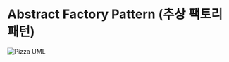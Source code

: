 # Abstract Factory Pattern (추상 팩토리 패턴)
![Pizza UML](https://github.com/jwcheong0420/hobby/blob/master/design-pattern/abstract-factory-pattern/PizzaUML.png)
